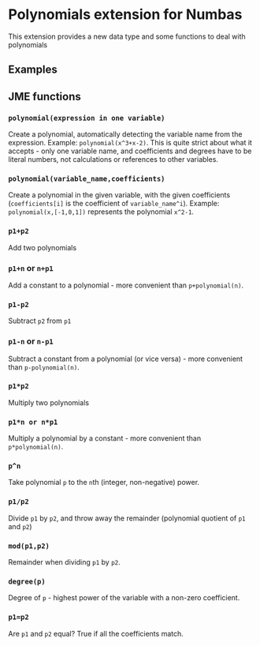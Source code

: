 Polynomials extension for Numbas
==========================

This extension provides a new data type and some functions to deal with polynomials

Examples
--------

JME functions
-------------

### `polynomial(expression in one variable)`

Create a polynomial, automatically detecting the variable name from the expression. Example: `polynomial(x^3+x-2)`. This is quite strict about what it accepts - only one variable name, and coefficients and degrees have to be literal numbers, not calculations or references to other variables.

### `polynomial(variable_name,coefficients)`

Create a polynomial in the given variable, with the given coefficients (`coefficients[i]` is the coefficient of `variable_name^i`). Example: `polynomial(x,[-1,0,1])` represents the polynomial `x^2-1`.

### `p1+p2`

Add two polynomials

### `p1+n` or `n+p1`

Add a constant to a polynomial - more convenient than `p+polynomial(n)`.

### `p1-p2`

Subtract `p2` from `p1`

### `p1-n` or `n-p1`

Subtract a constant from a polynomial (or vice versa) - more convenient than `p-polynomial(n)`.

### `p1*p2`

Multiply two polynomials

### `p1*n or n*p1`

Multiply a polynomial by a constant - more convenient than `p*polynomial(n)`.

### `p^n`

Take polynomial `p` to the `n`th (integer, non-negative) power.

### `p1/p2`

Divide `p1` by `p2`, and throw away the remainder (polynomial quotient of `p1` and `p2`)

### `mod(p1,p2)`

Remainder when dividing `p1` by `p2`.

### `degree(p)`

Degree of `p` - highest power of the variable with a non-zero coefficient.

### `p1=p2`

Are `p1` and `p2` equal? True if all the coefficients match.
